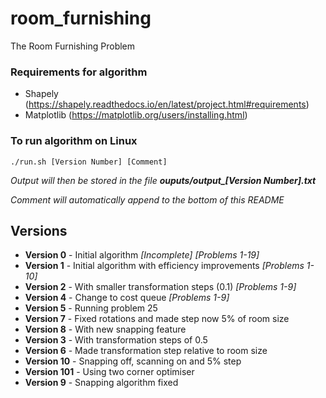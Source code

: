 # room_furnishing
The Room Furnishing Problem 

### Requirements for algorithm
- Shapely (https://shapely.readthedocs.io/en/latest/project.html#requirements)
- Matplotlib (https://matplotlib.org/users/installing.html)

### To run algorithm on Linux
`./run.sh [Version Number] [Comment]`

*Output will then be stored in the file __ouputs/output\_[Version Number].txt__*

*Comment will automatically append to the bottom of this README*

## Versions
- __Version 0__ - Initial algorithm *[Incomplete]* *[Problems 1-19]*
- __Version 1__ - Initial algorithm with efficiency improvements *[Problems 1-10]*
- __Version 2__ - With smaller transformation steps (0.1) *[Problems 1-9]*
- __Version 4__ - Change to cost queue *[Problems 1-9]*
- __Version 5__ - Running problem 25
- __Version 7__ - Fixed rotations and made step now 5% of room size
- __Version 8__ - With new snapping feature
- __Version 3__ - With transformation steps of 0.5
- __Version 6__ - Made transformation step relative to room size
- __Version 10__ - Snapping off, scanning on and 5% step
- __Version 101__ - Using two corner optimiser
- __Version 9__ - Snapping algorithm fixed
